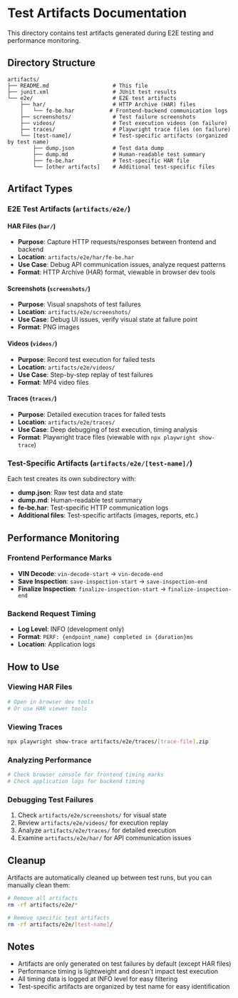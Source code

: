 # Test Artifacts Documentation

This directory contains test artifacts generated during E2E testing and performance monitoring.

## Directory Structure

```
artifacts/
├── README.md                    # This file
├── junit.xml                    # JUnit test results
└── e2e/                         # E2E test artifacts
    ├── har/                     # HTTP Archive (HAR) files
    │   └── fe-be.har           # Frontend-backend communication logs
    ├── screenshots/             # Test failure screenshots
    ├── videos/                  # Test execution videos (on failure)
    ├── traces/                  # Playwright trace files (on failure)
    └── [test-name]/             # Test-specific artifacts (organized by test name)
        ├── dump.json            # Test data dump
        ├── dump.md              # Human-readable test summary
        ├── fe-be.har            # Test-specific HAR file
        └── [other artifacts]    # Additional test-specific files
```

## Artifact Types

### E2E Test Artifacts (`artifacts/e2e/`)

#### HAR Files (`har/`)
- **Purpose**: Capture HTTP requests/responses between frontend and backend
- **Location**: `artifacts/e2e/har/fe-be.har`
- **Use Case**: Debug API communication issues, analyze request patterns
- **Format**: HTTP Archive (HAR) format, viewable in browser dev tools

#### Screenshots (`screenshots/`)
- **Purpose**: Visual snapshots of test failures
- **Location**: `artifacts/e2e/screenshots/`
- **Use Case**: Debug UI issues, verify visual state at failure point
- **Format**: PNG images

#### Videos (`videos/`)
- **Purpose**: Record test execution for failed tests
- **Location**: `artifacts/e2e/videos/`
- **Use Case**: Step-by-step replay of test failures
- **Format**: MP4 video files

#### Traces (`traces/`)
- **Purpose**: Detailed execution traces for failed tests
- **Location**: `artifacts/e2e/traces/`
- **Use Case**: Deep debugging of test execution, timing analysis
- **Format**: Playwright trace files (viewable with `npx playwright show-trace`)

### Test-Specific Artifacts (`artifacts/e2e/[test-name]/`)

Each test creates its own subdirectory with:
- **dump.json**: Raw test data and state
- **dump.md**: Human-readable test summary
- **fe-be.har**: Test-specific HTTP communication logs
- **Additional files**: Test-specific artifacts (images, reports, etc.)

## Performance Monitoring

### Frontend Performance Marks
- **VIN Decode**: `vin-decode-start` → `vin-decode-end`
- **Save Inspection**: `save-inspection-start` → `save-inspection-end`
- **Finalize Inspection**: `finalize-inspection-start` → `finalize-inspection-end`

### Backend Request Timing
- **Log Level**: INFO (development only)
- **Format**: `PERF: {endpoint_name} completed in {duration}ms`
- **Location**: Application logs

## How to Use

### Viewing HAR Files
```bash
# Open in browser dev tools
# Or use HAR viewer tools
```

### Viewing Traces
```bash
npx playwright show-trace artifacts/e2e/traces/[trace-file].zip
```

### Analyzing Performance
```bash
# Check browser console for frontend timing marks
# Check application logs for backend timing
```

### Debugging Test Failures
1. Check `artifacts/e2e/screenshots/` for visual state
2. Review `artifacts/e2e/videos/` for execution replay
3. Analyze `artifacts/e2e/traces/` for detailed execution
4. Examine `artifacts/e2e/har/` for API communication issues

## Cleanup

Artifacts are automatically cleaned up between test runs, but you can manually clean them:

```bash
# Remove all artifacts
rm -rf artifacts/e2e/*

# Remove specific test artifacts
rm -rf artifacts/e2e/[test-name]/
```

## Notes

- Artifacts are only generated on test failures by default (except HAR files)
- Performance timing is lightweight and doesn't impact test execution
- All timing data is logged at INFO level for easy filtering
- Test-specific artifacts are organized by test name for easy identification
